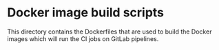 # Docker image build scripts

This directory contains the Dockerfiles that are used to build the Docker images
which will run the CI jobs on GitLab pipelines.

